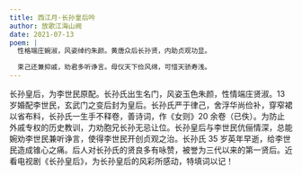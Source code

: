 ```yaml
---
title: 西江月·长孙皇后吟
author: 放歌江海山阙
date: 2021-07-13
poem: |
  性格端庄婉淑，风姿绰约朱颜。黄唐众后长孙贤，内助贞观功显。

  束己还兼抑戚，劝君多听诤言。母仪天下俭风绵，可惜天骄寿浅。
---
```


长孙皇后，为李世民原配。长孙氏出生名门，风姿玉色朱颜，性情端庄贤淑。13 岁婚配李世民，玄武门之变后封为皇后。长孙氏严于律己，舍浮华尚俭补，穿窄裙以省布料，长孙氏一生手不释卷，善诗词，作《女则》20 余卷（已佚）。为防止外戚专权的历史教训，力劝胞兄长孙无忌让位。长孙皇后与李世民伉俪情深，总能婉劝李世民兼听诤言，使得李世民开创贞观之治。长孙氏 35 岁英年早逝，给李世民造成锥心之痛。后人对长孙氏的贤良多有咏赞，被誉为三代以来的第一贤后。近看电视剧《长孙皇后》，为长孙皇后的风彩所感动，特填词以记！
